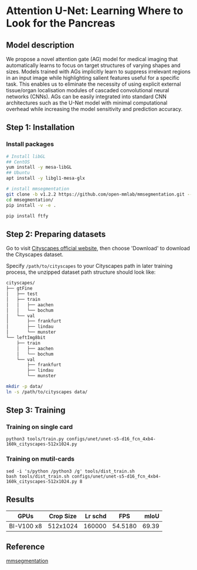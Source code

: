 # Attention U-Net: Learning Where to Look for the Pancreas

## Model description

We propose a novel attention gate (AG) model for medical imaging that automatically learns to focus on target structures of varying shapes and sizes. Models trained with AGs implicitly learn to suppress irrelevant regions in an input image while highlighting salient features useful for a specific task. This enables us to eliminate the necessity of using explicit external tissue/organ localisation modules of cascaded convolutional neural networks (CNNs). AGs can be easily integrated into standard CNN architectures such as the U-Net model with minimal computational overhead while increasing the model sensitivity and prediction accuracy. 

## Step 1: Installation

### Install packages

```bash
# Install libGL
## CentOS
yum install -y mesa-libGL
## Ubuntu
apt install -y libgl1-mesa-glx

# install mmsegmentation
git clone -b v1.2.2 https://github.com/open-mmlab/mmsegmentation.git --depth=1
cd mmsegmentation/
pip install -v -e .

pip install ftfy
```

## Step 2: Preparing datasets

Go to visit [Cityscapes official website](https://www.cityscapes-dataset.com/), then choose 'Download' to download the Cityscapes dataset.

Specify `/path/to/cityscapes` to your Cityscapes path in later training process, the unzipped dataset path structure should look like:

```bash
cityscapes/
├── gtFine
│   ├── test
│   ├── train
│   │   ├── aachen
│   │   └── bochum
│   └── val
│       ├── frankfurt
│       ├── lindau
│       └── munster
└── leftImg8bit
    ├── train
    │   ├── aachen
    │   └── bochum
    └── val
        ├── frankfurt
        ├── lindau
        └── munster
```

```bash
mkdir -p data/
ln -s /path/to/cityscapes data/
```

## Step 3: Training

### Training on single card
```shell
python3 tools/train.py configs/unet/unet-s5-d16_fcn_4xb4-160k_cityscapes-512x1024.py
```

### Training on mutil-cards
```shell
sed -i 's/python /python3 /g' tools/dist_train.sh
bash tools/dist_train.sh configs/unet/unet-s5-d16_fcn_4xb4-160k_cityscapes-512x1024.py 8
```

## Results

| GPUs | Crop Size | Lr schd | FPS  | mIoU |
| ------ | --------- | ------: | --------  |--------------:|
|  BI-V100 x8 | 512x1024  |   160000 | 54.5180      | 69.39 |

## Reference
[mmsegmentation](https://github.com/open-mmlab/mmsegmentation)
